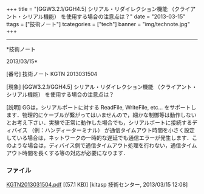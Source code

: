 ﻿+++
title = "[GGW3.2.1/GGH4.5] シリアル・リダイレクション機能 （クライアント・シリアル機能） を使用する場合の注意点は？"
date = "2013-03-15"
ttags = ["技術ノート"]
tcategories = ["tech"]
banner = "img/technote.jpg"
+++

-----------------------------------------------------------------------------------------------------------------------------

*技術ノート

2013/03/15*


[番号]
技術ノート KGTN 2013031504

[現象]
[GGW3.2.1/GGH4.5] シリアル・リダイレクション機能
（クライアント・シリアル機能） を使用する場合の注意点は？

[説明]
GGは，シリアルポートに対する ReadFile, WriteFile, etc...
をサポートします．物理的にケーブルが繋がってはいませんので，細かな制御等は動作しないとお考え下さい．実験で正常に動作した場合でも，シリアルポートに接続するディバイス
（例：ハンディーターミナル）
が通信タイムアウト時間を小さく設定している場合は，ネットワークの一時的な遅延でも通信エラーが発生します．このような場合は，ディバイス側で通信タイムアウト処理を行わない，通信タイムアウト時間を長くする等の対応が必要になります．


### ファイル

 
 


[KGTN2013031504.pdf](http://techreport.kitasp.net/attachments/download/1285/KGTN2013031504.pdf)
 [(57.1 KB)] [kitasp 技術センター, 2013/03/15
12:08]


 


 

